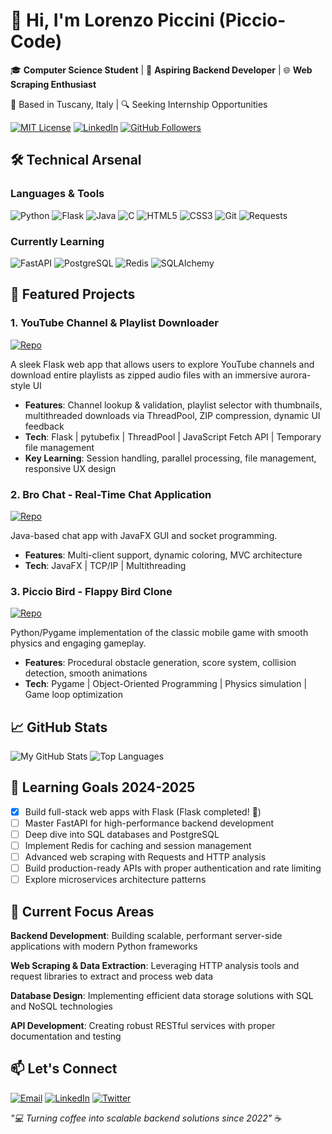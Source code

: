 # 👋 Hi, I'm Lorenzo Piccini (Piccio-Code)

🎓 **Computer Science Student** | 🚀 **Aspiring Backend Developer** | 🌐 **Web Scraping Enthusiast**

📍 Based in Tuscany, Italy | 🔍 Seeking Internship Opportunities

[![MIT License](https://img.shields.io/badge/License-MIT-green.svg)](https://github.com/Piccio-Code?tab=licenses)
[![LinkedIn](https://img.shields.io/badge/LinkedIn-Connect-blue)](https://www.linkedin.com/in/lorenzo-piccini-61aa04359/)
[![GitHub Followers](https://img.shields.io/github/followers/Piccio-Code?style=social)](https://github.com/Piccio-Code)

## 🛠️ Technical Arsenal

### **Languages & Tools**
![Python](https://img.shields.io/badge/Python-3776AB?style=flat&logo=python&logoColor=white)
![Flask](https://img.shields.io/badge/Flask-000000?style=flat&logo=flask&logoColor=white)
![Java](https://img.shields.io/badge/Java-ED8B00?style=flat&logo=openjdk&logoColor=white)
![C](https://img.shields.io/badge/C-00599C?style=flat&logo=c&logoColor=white)
![HTML5](https://img.shields.io/badge/HTML5-E34F26?style=flat&logo=html5&logoColor=white)
![CSS3](https://img.shields.io/badge/CSS3-1572B6?style=flat&logo=css3&logoColor=white)
![Git](https://img.shields.io/badge/Git-F05032?style=flat&logo=git&logoColor=white)
![Requests](https://img.shields.io/badge/Requests-2CA5E0?style=flat&logo=python&logoColor=white)

### **Currently Learning**
![FastAPI](https://img.shields.io/badge/FastAPI-005571?style=flat&logo=fastapi)
![PostgreSQL](https://img.shields.io/badge/PostgreSQL-316192?style=flat&logo=postgresql&logoColor=white)
![Redis](https://img.shields.io/badge/Redis-DC382D?style=flat&logo=redis&logoColor=white)
![SQLAlchemy](https://img.shields.io/badge/SQLAlchemy-FCA121?style=flat&logo=python&logoColor=white)

## 🚀 Featured Projects

### 1. YouTube Channel & Playlist Downloader
[![Repo](https://img.shields.io/badge/Repo-Playlist_Downloader-red)](https://github.com/Piccio-Code/Playlist-Downloader)

A sleek Flask web app that allows users to explore YouTube channels and download entire playlists as zipped audio files with an immersive aurora-style UI
- **Features**: Channel lookup & validation, playlist selector with thumbnails, multithreaded downloads via ThreadPool, ZIP compression, dynamic UI feedback
- **Tech**: Flask | pytubefix | ThreadPool | JavaScript Fetch API | Temporary file management
- **Key Learning**: Session handling, parallel processing, file management, responsive UX design

### 2. Bro Chat - Real-Time Chat Application
[![Repo](https://img.shields.io/badge/Repo-Bro_Chat-blue)](https://github.com/Piccio-Code/MessagingApp)

Java-based chat app with JavaFX GUI and socket programming.
- **Features**: Multi-client support, dynamic coloring, MVC architecture
- **Tech**: JavaFX | TCP/IP | Multithreading

### 3. Piccio Bird - Flappy Bird Clone
[![Repo](https://img.shields.io/badge/Repo-Piccio_Bird-green)](https://github.com/Piccio-Code/FlappyBird)

Python/Pygame implementation of the classic mobile game with smooth physics and engaging gameplay.
- **Features**: Procedural obstacle generation, score system, collision detection, smooth animations
- **Tech**: Pygame | Object-Oriented Programming | Physics simulation | Game loop optimization

## 📈 GitHub Stats

![My GitHub Stats](https://github-readme-stats.vercel.app/api?username=Piccio-Code&show_icons=true&theme=radical)
![Top Languages](https://github-readme-stats.vercel.app/api/top-langs/?username=Piccio-Code&layout=compact&theme=dark)

## 🌱 Learning Goals 2024-2025

- [x] Build full-stack web apps with Flask (Flask completed! 🎯)
- [ ] Master FastAPI for high-performance backend development
- [ ] Deep dive into SQL databases and PostgreSQL
- [ ] Implement Redis for caching and session management
- [ ] Advanced web scraping with Requests and HTTP analysis
- [ ] Build production-ready APIs with proper authentication and rate limiting
- [ ] Explore microservices architecture patterns

## 🎯 Current Focus Areas

**Backend Development**: Building scalable, performant server-side applications with modern Python frameworks

**Web Scraping & Data Extraction**: Leveraging HTTP analysis tools and request libraries to extract and process web data

**Database Design**: Implementing efficient data storage solutions with SQL and NoSQL technologies

**API Development**: Creating robust RESTful services with proper documentation and testing

## 📫 Let's Connect

[![Email](https://img.shields.io/badge/Email-Contact%20Me-red)](mailto:lorenzopiccino@gmail.com)
[![LinkedIn](https://img.shields.io/badge/LinkedIn-Profile-blue)](https://www.linkedin.com/in/lorenzo-piccini-61aa04359/)
[![Twitter](https://img.shields.io/badge/Twitter-Follow%20Me-1DA1F2)](https://x.com/picciohub)

*"💻 Turning coffee into scalable backend solutions since 2022"* ☕
